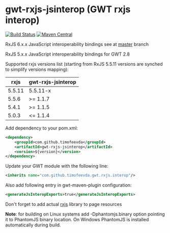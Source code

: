 # gwt-rxjs-jsinterop (GWT rxjs interop)
[![Build Status](https://travis-ci.org/timofeevda/gwt-rxjs-jsinterop.svg?branch=master)](https://travis-ci.org/timofeevda/gwt-rxjs-jsinterop)
[![Maven Central](https://maven-badges.herokuapp.com/maven-central/com.github.timofeevda/gwt-rxjs-jsinterop/badge.svg)](https://maven-badges.herokuapp.com/maven-central/com.github.timofeevda/gwt-rxjs-jsinterop)


RxJS 6.x.x JavaScript interoperability bindings see at [master](https://github.com/timofeevda/gwt-rxjs-jsinterop/tree/master) branch

RxJS 5.x.x JavaScript interoperability bindings for GWT 2.8

Supported rxjs versions list (starting from RxJS 5.5.11 versions are synched to simplify versions mapping):

| rxjs          | gwt-rxjs-jsinterop |
| ------------- | ------------------ |
| 5.5.11        | 5.5.11-x           |
| 5.5.6         | >= 1.1.7           |
| 5.4.1         | >= 1.1.5           |
| 5.0.3         | <= 1.1.4           |

Add dependency to your pom.xml:
```xml
<dependency>
    <groupId>com.github.timofeevda</groupId>
    <artifactId>gwt-rxjs-jsinterop</artifactId>
    <version>${version}</version>
</dependency>
```

Update your GWT module with the following line:
```xml
<inherits name="com.github.timofeevda.gwt.rxjs.interop"/>
```

Also add following entry in gwt-maven-plugin configuration:
```xml
<generateJsInteropExports>true</generateJsInteropExports>
```

Don't forget to add actual [rxjs](https://github.com/ReactiveX/rxjs) library to page resources

**Note**: for building on Linux systems add -Dphantomjs.binary option pointing it to PhantomJS binary location. On Windows PhantomJS is installed automatically during build.


